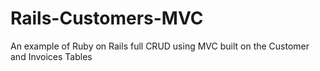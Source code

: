 # Rails-Customers-MVC
An example of Ruby on Rails full CRUD using MVC built on the Customer and Invoices Tables
